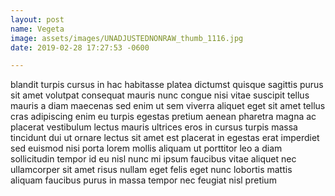 ```yaml
---
layout: post
name: Vegeta
image: assets/images/UNADJUSTEDNONRAW_thumb_1116.jpg
date: 2019-02-28 17:27:53 -0600

---
```

blandit turpis cursus in hac habitasse platea dictumst quisque sagittis purus sit amet volutpat consequat mauris nunc congue nisi vitae suscipit tellus mauris a diam maecenas sed enim ut sem viverra aliquet eget sit amet tellus cras adipiscing enim eu turpis egestas pretium aenean pharetra magna ac placerat vestibulum lectus mauris ultrices eros in cursus turpis massa tincidunt dui ut ornare lectus sit amet est placerat in egestas erat imperdiet sed euismod nisi porta lorem mollis aliquam ut porttitor leo a diam sollicitudin tempor id eu nisl nunc mi ipsum faucibus vitae aliquet nec ullamcorper sit amet risus nullam eget felis eget nunc lobortis mattis aliquam faucibus purus in massa tempor nec feugiat nisl pretium